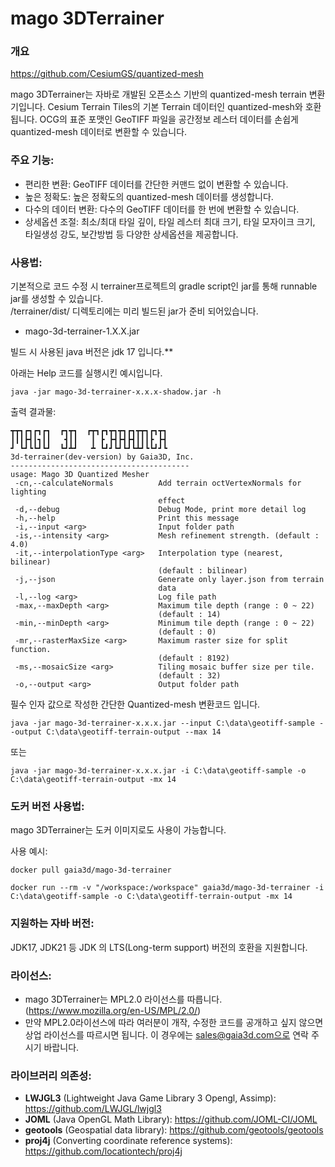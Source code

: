 mago 3DTerrainer 
===

### 개요

https://github.com/CesiumGS/quantized-mesh

mago 3DTerrainer는 자바로 개발된 오픈소스 기반의 quantized-mesh terrain 변환기입니다.
Cesium Terrain Tiles의 기본 Terrain 데이터인 quantized-mesh와 호환됩니다.
OCG의 표준 포맷인 GeoTIFF 파일을 공간정보 레스터 데이터를 손쉽게 quantized-mesh 데이터로 변환할 수 있습니다.

### 주요 기능:
- 편리한 변환: GeoTIFF 데이터를 간단한 커맨드 없이 변환할 수 있습니다.
- 높은 정확도: 높은 정확도의 quantized-mesh 데이터를 생성합니다.
- 다수의 데이터 변환: 다수의 GeoTIFF 데이터를 한 번에 변환할 수 있습니다.
- 상세옵션 조절: 최소/최대 타일 깊이, 타일 레스터 최대 크기, 타일 모자이크 크기, 타일생성 강도, 보간방법 등 다양한 상세옵션을 제공합니다.

### 사용법:
기본적으로 코드 수정 시 terrainer프로젝트의 gradle script인 jar를 통해 runnable jar를 생성할 수 있습니다.   
/terrainer/dist/ 디렉토리에는 미리 빌드된 jar가 준비 되어있습니다.
- mago-3d-terrainer-1.X.X.jar

빌드 시 사용된 java 버전은 jdk 17 입니다.**

아래는 Help 코드를 실행시킨 예시입니다.
```
java -jar mago-3d-terrainer-x.x.x-shadow.jar -h
```
출력 결과물:
```
┳┳┓┏┓┏┓┏┓  ┏┓┳┓  ┏┳┓┏┓┳┓┳┓┏┓┳┳┓┏┓┳┓
┃┃┃┣┫┃┓┃┃   ┫┃┃   ┃ ┣ ┣┫┣┫┣┫┃┃┃┣ ┣┫
┛ ┗┛┗┗┛┗┛  ┗┛┻┛   ┻ ┗┛┛┗┛┗┛┗┻┛┗┗┛┛┗
3d-terrainer(dev-version) by Gaia3D, Inc.
----------------------------------------
usage: Mago 3D Quantized Mesher
 -cn,--calculateNormals          Add terrain octVertexNormals for lighting
                                 effect
 -d,--debug                      Debug Mode, print more detail log
 -h,--help                       Print this message
 -i,--input <arg>                Input folder path
 -is,--intensity <arg>           Mesh refinement strength. (default : 4.0)
 -it,--interpolationType <arg>   Interpolation type (nearest, bilinear)
                                 (default : bilinear)
 -j,--json                       Generate only layer.json from terrain
                                 data
 -l,--log <arg>                  Log file path
 -max,--maxDepth <arg>           Maximum tile depth (range : 0 ~ 22)
                                 (default : 14)
 -min,--minDepth <arg>           Minimum tile depth (range : 0 ~ 22)
                                 (default : 0)
 -mr,--rasterMaxSize <arg>       Maximum raster size for split function.
                                 (default : 8192)
 -ms,--mosaicSize <arg>          Tiling mosaic buffer size per tile.
                                 (default : 32)
 -o,--output <arg>               Output folder path
```

필수 인자 값으로 작성한 간단한 Quantized-mesh 변환코드 입니다.
```
java -jar mago-3d-terrainer-x.x.x.jar --input C:\data\geotiff-sample --output C:\data\geotiff-terrain-output --max 14
```
또는
```
java -jar mago-3d-terrainer-x.x.x.jar -i C:\data\geotiff-sample -o C:\data\geotiff-terrain-output -mx 14
```

### 도커 버전 사용법:
mago 3DTerrainer는 도커 이미지로도 사용이 가능합니다.

사용 예시:
```
docker pull gaia3d/mago-3d-terrainer
```
```
docker run --rm -v "/workspace:/workspace" gaia3d/mago-3d-terrainer -i C:\data\geotiff-sample -o C:\data\geotiff-terrain-output -mx 14
```

### 지원하는 자바 버전:
JDK17, JDK21 등 JDK 의 LTS(Long-term support) 버전의 호환을 지원합니다.

### 라이선스:
- mago 3DTerrainer는 MPL2.0 라이선스를 따릅니다. (<https://www.mozilla.org/en-US/MPL/2.0/>)
- 만약 MPL2.0라이선스에 따라 여러분이 개작, 수정한 코드를 공개하고 싶지 않으면 상업 라이선스를 따르시면 됩니다. 이 경우에는 sales@gaia3d.com으로 연락 주시기 바랍니다.

### 라이브러리 의존성:
- **LWJGL3** (Lightweight Java Game Library 3 Opengl, Assimp): <https://github.com/LWJGL/lwjgl3>
- **JOML** (Java OpenGL Math Library): <https://github.com/JOML-CI/JOML>
- **geotools** (Geospatial data library): <https://github.com/geotools/geotools>
- **proj4j** (Converting coordinate reference systems): <https://github.com/locationtech/proj4j>